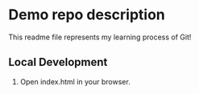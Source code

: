 # Demo repo description


This readme file represents my learning process of Git!


## Local Development

1. Open index.html in your browser.
